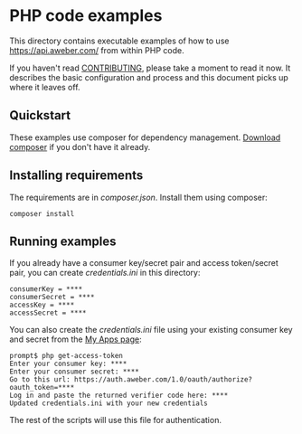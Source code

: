 # PHP code examples
This directory contains executable examples of how to use https://api.aweber.com/ from within PHP code.

If you haven't read [CONTRIBUTING], please take a moment to read it now.  It describes the basic configuration and process and this document picks up where it leaves off.

## Quickstart
These examples use composer for dependency management.  [Download composer](https://getcomposer.org/download/) if
you don't have it already.

## Installing requirements
The requirements are in *composer.json*. Install them using composer:

    composer install
    
## Running examples
If you already have a consumer key/secret pair and access token/secret pair, you can create *credentials.ini* in
this directory:

    consumerKey = ****
    consumerSecret = ****
    accessKey = ****
    accessSecret = ****

You can also create the *credentials.ini* file using your existing consumer key and secret from the
[My Apps page](https://labs.aweber.com/apps):

    prompt$ php get-access-token
    Enter your consumer key: ****
    Enter your consumer secret: ****
    Go to this url: https://auth.aweber.com/1.0/oauth/authorize?oauth_token=****
    Log in and paste the returned verifier code here: ****
    Updated credentials.ini with your new credentials
    
The rest of the scripts will use this file for authentication. 

[CONTRIBUTING]: https://github.com/aweber/public-api-examples/blob/master/CONTRIBUTING.md

